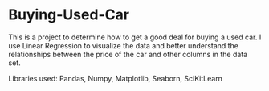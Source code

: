 # Buying-Used-Car
This is a project to determine how to get a good deal for buying a used car. I use Linear Regression to visualize the data and better understand the relationships between the price of the car and other columns in the data set.

Libraries used: Pandas, Numpy, Matplotlib, Seaborn, SciKitLearn
